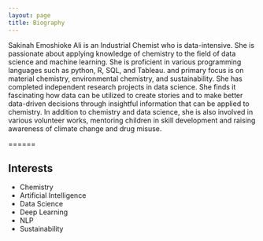 ```yaml
---
layout: page
title: Biography
---
```



Sakinah Emoshioke Ali is an Industrial Chemist who is data-intensive. She is passionate about applying knowledge of chemistry to the field of data science and machine learning. She is proficient in various programming languages such as python, R, SQL, and Tableau. and primary focus is on material chemistry, environmental chemistry, and sustainability.
She has completed independent research projects in data science. She finds it fascinating how data can be utilized to create stories and to make better data-driven decisions through insightful information that can be applied to chemistry.
In addition to chemistry and data science, she is also involved in various volunteer works, mentoring children in skill development and raising awareness of climate change and drug misuse.

======
## Interests
* Chemistry
* Artificial Intelligence
* Data Science
* Deep Learning
* NLP
* Sustainability
